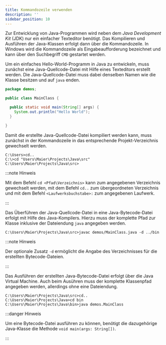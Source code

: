 ```yaml
---
title: Kommandozeile verwenden
description: ''
sidebar_position: 10
---
```


Zur Entwicklung von Java-Programmen wird neben dem _Java Development Kit_ (JDK)
nur ein einfacher Texteditor benötigt. Das Kompilieren und Ausführen der
Java-Klassen erfolgt dann über die Kommandozeile. In Windows wird die
Kommandozeile als Eingabeaufforderung bezeichnet und kann über den Suchbegriff
`CMD` gestartet werden.

Um ein einfaches Hello-World-Programm in Java zu entwickeln, muss zunächst eine
Java-Quellcode-Datei mit Hilfe eines Texteditors erstellt werden. Die
Java-Quellcode-Datei muss dabei denselben Namen wie die Klasse besitzen und auf
`java` enden.

```java title="MainClass.java" showLineNumbers
package demos;

public class MainClass {

  public static void main(String[] args) {
    System.out.println("Hello World");
  }

}
```

Damit die erstellte Java-Quellcode-Datei kompiliert werden kann, muss zunächst
in der Kommandozeile in das entsprechende Projekt-Verzeichnis gewechselt werden.

```console
C:\Users>cd..
C:\>cd "Users\Maier\Projects\Java\src"
C:\Users\Maier\Projects\Java\src>
```

:::note Hinweis

Mit dem Befehl `cd <Pfad\Verzeichnis>` kann zum angegebenen Verzeichnis
gewechselt werden, mit dem Befehl `cd..` zum übergeordneten Verzeichnis und mit
dem Befehl `<Laufwerksbuchstabe>:` zum angegebenen Laufwerk.

:::

Das Überführen der Java-Quellcode-Datei in eine Java-Bytecode-Datei erfolgt mit
Hilfe des Java-Kompilers. Hierzu muss der komplette Pfad zur Klasse inklusive
der Dateiendung `java` angegeben werden.

```console
C:\Users\Maier\Projects\Java\src>javac demos/MainClass.java -d ../bin
```

:::note Hinweis

Der optionale Zusatz `-d` ermöglicht die Angabe des Verzeichnisses für die
erstellten Bytecode-Dateien.

:::

Das Ausführen der erstellten Java-Bytecode-Datei erfolgt über die Java Virtual
Machine. Auch beim Ausühren muss der komplette Klassenpfad angegeben werden,
allerdings ohne eine Dateiendung.

```console
C:\Users\Maier\Projects\Java\src>cd..
C:\Users\Maier\Projects\Java>cd bin
C:\Users\Maier\Projects\Java\bin>java demos.MainClass
```

:::danger Hinweis

Um eine Bytecode-Datei ausführen zu können, benötigt die dazugehörige
Java-Klasse die Methode `void main(args: String[])`.

:::

